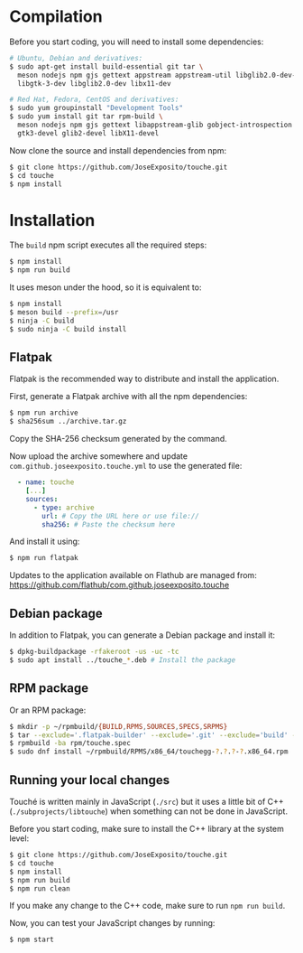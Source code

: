# Compilation

Before you start coding, you will need to install some dependencies:

```bash
# Ubuntu, Debian and derivatives:
$ sudo apt-get install build-essential git tar \
  meson nodejs npm gjs gettext appstream appstream-util libglib2.0-dev-bin libgirepository1.0-dev gobject-introspection \
  libgtk-3-dev libglib2.0-dev libx11-dev

# Red Hat, Fedora, CentOS and derivatives:
$ sudo yum groupinstall "Development Tools"
$ sudo yum install git tar rpm-build \
  meson nodejs npm gjs gettext libappstream-glib gobject-introspection \
  gtk3-devel glib2-devel libX11-devel
```

Now clone the source and install dependencies from npm:

```bash
$ git clone https://github.com/JoseExposito/touche.git
$ cd touche
$ npm install
```

# Installation

The `build` npm script executes all the required steps:

```bash
$ npm install
$ npm run build
```

It uses meson under the hood, so it is equivalent to:

```bash
$ npm install
$ meson build --prefix=/usr
$ ninja -C build
$ sudo ninja -C build install
```

## Flatpak

Flatpak is the recommended way to distribute and install the application.

First, generate a Flatpak archive with all the npm dependencies:

```bash
$ npm run archive
$ sha256sum ../archive.tar.gz
```

Copy the SHA-256 checksum generated by the command.

Now upload the archive somewhere and update `com.github.joseexposito.touche.yml` to use the
generated file:

```yaml
  - name: touche
    [...]
    sources:
      - type: archive
        url: # Copy the URL here or use file://
        sha256: # Paste the checksum here
```

And install it using:

```bash
$ npm run flatpak
```

Updates to the application available on Flathub are managed from:
https://github.com/flathub/com.github.joseexposito.touche

## Debian package

In addition to Flatpak, you can generate a Debian package and install it:

```bash
$ dpkg-buildpackage -rfakeroot -us -uc -tc
$ sudo apt install ../touche_*.deb # Install the package
```

## RPM package

Or an RPM package:

```bash
$ mkdir -p ~/rpmbuild/{BUILD,RPMS,SOURCES,SPECS,SRPMS}
$ tar --exclude='.flatpak-builder' --exclude='.git' --exclude='build' --exclude='com.github.joseexposito.touche.yml' -czvf ~/rpmbuild/SOURCES/touche.tar.gz -C .. touche
$ rpmbuild -ba rpm/touche.spec
$ sudo dnf install ~/rpmbuild/RPMS/x86_64/touchegg-?.?.?-?.x86_64.rpm
```

## Running your local changes

Touché is written mainly in JavaScript (`./src`) but it uses a little bit of C++
(`./subprojects/libtouche`) when something can not be done in JavaScript.

Before you start coding, make sure to install the C++ library at the system level:

```bash
$ git clone https://github.com/JoseExposito/touche.git
$ cd touche
$ npm install
$ npm run build
$ npm run clean
```

If you make any change to the C++ code, make sure to run `npm run build`.

Now, you can test your JavaScript changes by running:

```
$ npm start
```
